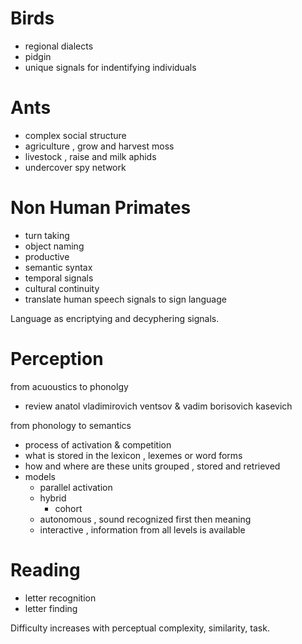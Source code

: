 # Birds

- regional dialects
- pidgin
- unique signals for indentifying individuals

# Ants

- complex social structure
- agriculture , grow and harvest moss
- livestock , raise and milk aphids
- undercover spy network

# Non Human Primates

- turn taking
- object naming
- productive
- semantic syntax
- temporal signals
- cultural continuity
- translate human speech signals to sign language

Language as encriptying and decyphering signals.

# Perception

from acuoustics to phonolgy
- review anatol vladimirovich ventsov & vadim borisovich kasevich

from phonology to semantics
- process of activation & competition
- what is stored in the lexicon , lexemes or word forms
- how and where are these units grouped , stored and retrieved
- models
  - parallel activation
  - hybrid
    - cohort
  - autonomous , sound recognized first then meaning
  - interactive , information from all levels is available

# Reading

- letter recognition
- letter finding

Difficulty increases with perceptual complexity, similarity, task.

